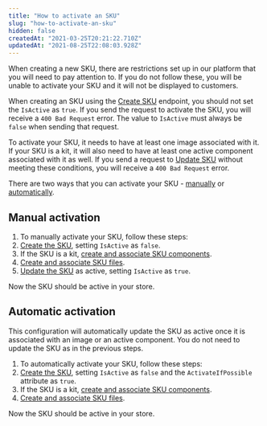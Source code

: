 ```yaml
---
title: "How to activate an SKU"
slug: "how-to-activate-an-sku"
hidden: false
createdAt: "2021-03-25T20:21:22.710Z"
updatedAt: "2021-08-25T22:08:03.928Z"
---
```

When creating a new SKU, there are restrictions set up in our platform that you will need to pay attention to. If you do not follow these, you will be unable to activate your SKU and it will not be displayed to customers.

When creating an SKU using the [Create SKU](https://developers.vtex.com/vtex-developer-docs/reference/catalog-api-sku#catalog-api-post-sku) endpoint, you should not set the `IsActive` as `true`. If you send the request to activate the SKU, you will receive a `400 Bad Request` error. The value to `IsActive` must always be `false` when sending that request.

To activate your SKU, it needs to have at least one image associated with it. If your SKU is a kit, it will also need to have at least one active component associated with it as well. If you send a request to [Update SKU](https://developers.vtex.com/vtex-developer-docs/reference/catalog-api-sku#catalog-api-put-sku) without meeting these conditions, you will receive a `400 Bad Request` error. 

There are two ways that you can activate your SKU - [manually](#manual-activation) or [automatically](#automatic-activation). 

## Manual activation
1. To manually activate your SKU, follow these steps:
2. [Create the SKU](https://developers.vtex.com/vtex-developer-docs/reference/catalog-api-sku#catalog-api-post-sku), setting `IsActive` as  `false`.
3. If the SKU is a kit, [create and associate SKU components](https://developers.vtex.com/vtex-developer-docs/reference/catalog-api-sku-kit#catalog-api-post-sku-kit).
4. [Create and associate SKU files](https://developers.vtex.com/vtex-developer-docs/reference/catalog-api-sku-file#catalog-api-post-sku-file).
5. [Update the SKU](https://developers.vtex.com/vtex-developer-docs/reference/catalog-api-sku#catalog-api-put-sku) as active, setting `IsActive` as `true`.

Now the SKU should be active in your store.

## Automatic activation
This configuration will automatically update the SKU as active once it is associated with an image or an active component. You do not need to update the SKU as in the previous steps.

1. To automatically activate your SKU, follow these steps:
2. [Create the SKU](https://developers.vtex.com/vtex-developer-docs/reference/catalog-api-sku#catalog-api-post-sku), setting `IsActive` as  `false` and the `ActivateIfPossible` attribute as `true`.
3. If the SKU is a kit, [create and associate SKU components](https://developers.vtex.com/vtex-developer-docs/reference/catalog-api-sku-kit#catalog-api-post-sku-kit).
4. [Create and associate SKU files](https://developers.vtex.com/vtex-developer-docs/reference/catalog-api-sku-file#catalog-api-post-sku-file).

Now the SKU should be active in your store.